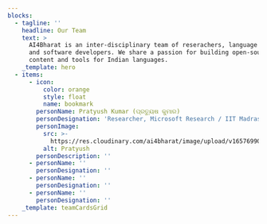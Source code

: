 ```yaml
---
blocks:
  - tagline: ''
    headline: Our Team
    text: >
      AI4Bharat is an inter-disciplinary team of reserachers, language experts,
      and software developers. We share a passion for building open-source
      content and tools for Indian languages.
    _template: hero
  - items:
      - icon:
          color: orange
          style: float
          name: bookmark
        personName: Pratyush Kumar (ପ୍ରତ୍ୟୁଷ କୁମାର)
        personDesignation: 'Researcher, Microsoft Research / IIT Madras'
        personImage:
          src: >-
            https://res.cloudinary.com/ai4bharat/image/upload/v1657699057/pratyush_kumar_hgkewb.jpg
          alt: Pratyush
        personDescription: ''
      - personName: ''
        personDesignation: ''
      - personName: ''
        personDesignation: ''
      - personName: ''
        personDesignation: ''
    _template: teamCardsGrid
---
```


